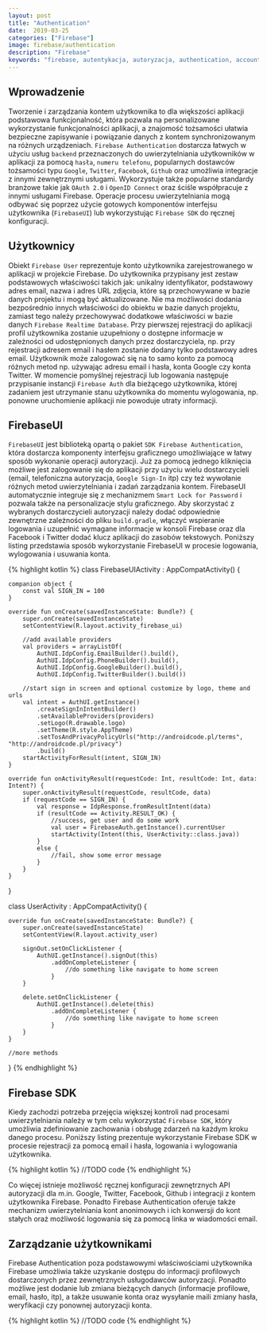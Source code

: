 ```yaml
---
layout: post
title: "Authentication"
date:  2019-03-25
categories: ["Firebase"]
image: firebase/authentication
description: "Firebase"
keywords: "firebase, autentykacja, autoryzacja, authentication, account, user, email, password, phone, google, facebook, twitter, github, rejestracja, logowanie, sign in, log in, sign up, log out, android, programowanie, programming"
---
```


## Wprowadzenie
Tworzenie i zarządzania kontem użytkownika to dla większości aplikacji podstawowa funkcjonalność, która pozwala na personalizowane wykorzystanie funkcjonalności aplikacji, a znajomość tożsamości ułatwia bezpieczne zapisywanie i powiązanie danych z kontem synchronizowanym na różnych urządzeniach. `Firebase Authentication` dostarcza łatwych w użyciu usług `backend` przeznaczonych do uwierzytelniania użytkowników w aplikacji za pomocą `hasła`, `numeru telefonu`, popularnych dostawców tożsamości typu `Google`, `Twitter`, `Facebook`, `Github` oraz umożliwia integracje z innymi zewnętrznymi usługami. Wykorzystuje także popularne standardy branżowe takie jak `OAuth 2.0` i `OpenID Connect` oraz ściśle współpracuje z innymi usługami Firebase. Operacje procesu uwierzytelniania mogą odbywać się poprzez użycie gotowych komponentów interfejsu użytkownika (`FirebaseUI`) lub wykorzystując `Firebase SDK` do ręcznej konfiguracji.

## Użytkownicy
Obiekt `Firebase User` reprezentuje konto użytkownika zarejestrowanego w aplikacji w projekcie Firebase. Do użytkownika przypisany jest zestaw podstawowych właściwości takich jak: unikalny identyfikator, podstawowy adres email, nazwa i adres URL zdjęcia, które są przechowywane w bazie danych projektu i mogą być aktualizowane. Nie ma możliwości dodania bezpośrednio innych właściwości do obiektu w bazie danych projektu, zamiast tego należy przechowywać dodatkowe właściwości w bazie danych `Firebase Realtime Database`. Przy pierwszej rejestracji do aplikacji profil użytkownika zostanie uzupełniony o dostępne informacje w zależności od udostępnionych danych przez dostarczyciela, np. przy rejestracji adresem email i hasłem zostanie dodany tylko podstawowy adres email. Użytkownik może zalogować się na to samo konto za pomocą różnych metod np. używając adresu email i hasła, konta Google czy konta Twitter. W momencie pomyślnej rejestracji lub logowania następuje przypisanie instancji `Firebase Auth` dla bieżącego użytkownika, której zadaniem jest utrzymanie stanu użytkownika do momentu wylogowania, np. ponowne uruchomienie aplikacji nie powoduje utraty informacji.

## FirebaseUI
`FirebaseUI` jest biblioteką opartą o pakiet `SDK Firebase Authentication`, która dostarcza komponenty interfejsu graficznego umożliwiające w łatwy sposób wykonanie operacji autoryzacji. Już za pomocą jednego kliknięcia możliwe jest zalogowanie się do aplikacji przy użyciu wielu dostarczycieli (email, telefoniczna autoryzacja, `Google Sign-In` itp) czy też wywołanie różnych metod uwierzytelniania i zadań zarządzania kontem. FirebaseUI automatycznie integruje się z mechanizmem `Smart Lock for Password` i pozwala także na personalizacje stylu graficznego. Aby skorzystać z wybranych dostarczycieli autoryzacji należy dodać odpowiednie zewnętrzne zależności do pliku `build.gradle`, włączyć wspieranie logowania i uzupełnić wymagane informacje w konsoli Firebase oraz dla Facebook i Twitter dodać klucz aplikacji do zasobów tekstowych. Poniższy listing przedstawia sposób wykorzystanie FirebaseUI w procesie logowania, wylogowania i usuwania konta.

{% highlight kotlin %}
class FirebaseUIActivity : AppCompatActivity() {

    companion object {
        const val SIGN_IN = 100
    }

    override fun onCreate(savedInstanceState: Bundle?) {
        super.onCreate(savedInstanceState)
        setContentView(R.layout.activity_firebase_ui)

        //add available providers
        val providers = arrayListOf(
            AuthUI.IdpConfig.EmailBuilder().build(),
            AuthUI.IdpConfig.PhoneBuilder().build(),
            AuthUI.IdpConfig.GoogleBuilder().build(),
            AuthUI.IdpConfig.TwitterBuilder().build())

        //start sign in screen and optional customize by logo, theme and urls
        val intent = AuthUI.getInstance()
            .createSignInIntentBuilder()
            .setAvailableProviders(providers)
            .setLogo(R.drawable.logo)
            .setTheme(R.style.AppTheme)
            .setTosAndPrivacyPolicyUrls("http://androidcode.pl/terms", "http://androidcode.pl/privacy")
            .build()
        startActivityForResult(intent, SIGN_IN)
    }

    override fun onActivityResult(requestCode: Int, resultCode: Int, data: Intent?) {
        super.onActivityResult(requestCode, resultCode, data)
        if (requestCode == SIGN_IN) {
            val response = IdpResponse.fromResultIntent(data)
            if (resultCode == Activity.RESULT_OK) {
                //success, get user and do some work
                val user = FirebaseAuth.getInstance().currentUser
                startActivity(Intent(this, UserActivity::class.java))
            }
            else {
                //fail, show some error message
            }
        }
    }
}

class UserActivity : AppCompatActivity() {

    override fun onCreate(savedInstanceState: Bundle?) {
        super.onCreate(savedInstanceState)
        setContentView(R.layout.activity_user)

        signOut.setOnClickListener {
            AuthUI.getInstance().signOut(this)
                .addOnCompleteListener {
                    //do something like navigate to home screen
                }
        }

        delete.setOnClickListener {
            AuthUI.getInstance().delete(this)
                .addOnCompleteListener {
                    //do something like navigate to home screen
                }
        }
    }

    //more methods
}
{% endhighlight %}

## Firebase SDK
Kiedy zachodzi potrzeba przejęcia większej kontroli nad procesami uwierzytelniania należy w tym celu wykorzystać `Firebase SDK`, który umożliwia zdefiniowanie zachowania i obsługę zdarzeń na każdym kroku danego procesu. Poniższy listing prezentuje wykorzystanie Firebase SDK w procesie rejestracji za pomocą email i hasła, logowania i wylogowania użytkownika.

{% highlight kotlin %}
//TODO code
{% endhighlight %}

Co więcej istnieje możliwość ręcznej konfiguracji zewnętrznych API autoryzacji dla m.in. Google, Twitter, Facebook, Github i integracji z kontem użytkownika Firebase. Ponadto Firebase Authentication oferuje także mechanizm uwierzytelniania kont anonimowych i ich konwersji do kont stałych oraż możliwość logowania się za pomocą linka w wiadomości email.

## Zarządzanie użytkownikami
Firebase Authentication poza podstawowymi właściwościami użytkownika Firebase umożliwia także uzyskanie dostępu do informacji profilowych dostarczonych przez zewnętrznych usługodawców autoryzacji. Ponadto możliwe jest dodanie lub zmiana bieżących danych (informacje profilowe, email, hasło, itp), a także usuwanie konta oraz wysyłanie maili zmiany hasła, weryfikacji czy ponownej autoryzacji konta.

{% highlight kotlin %}
//TODO code
{% endhighlight %}
